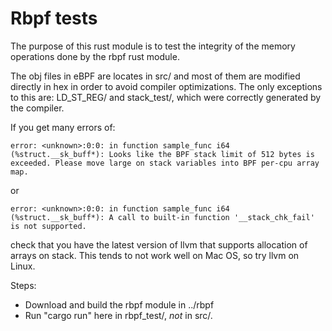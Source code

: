 # Rbpf tests

The purpose of this rust module is to test the integrity of the memory operations done by the rbpf rust module.

The obj files in eBPF are locates in src/ and most of them are modified directly in hex in order to avoid compiler optimizations. The only exceptions to this are: LD_ST_REG/ and stack_test/, which were correctly generated by the compiler.

If you get many errors of: 

	error: <unknown>:0:0: in function sample_func i64 (%struct.__sk_buff*): Looks like the BPF stack limit of 512 bytes is exceeded. Please move large on stack variables into BPF per-cpu array map.

or

	error: <unknown>:0:0: in function sample_func i64 (%struct.__sk_buff*): A call to built-in function '__stack_chk_fail' is not supported.

check that you have the latest version of llvm that supports allocation of arrays on stack. This tends to not work well on Mac OS, so try llvm on Linux.

Steps: 
- Download and build the rbpf module in ../rbpf
- Run "cargo run" here in rbpf_test/, *not* in src/.
